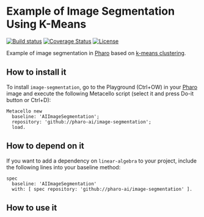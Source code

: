 # Example of Image Segmentation Using K-Means

[![Build status](https://github.com/pharo-ai/image-segmentation/workflows/CI/badge.svg)](https://github.com/pharo-ai/image-segmentation/actions/workflows/test.yml)
[![Coverage Status](https://coveralls.io/repos/github/pharo-ai/image-segmentation/badge.svg?branch=master)](https://coveralls.io/github/pharo-ai/image-segmentation?branch=master)
[![License](https://img.shields.io/badge/license-MIT-blue.svg)](https://raw.githubusercontent.com/pharo-ai/image-segmentation/master/LICENSE)

Example of image segmentation in [Pharo](https://pharo.org) based on [k-means clustering](https://github.com/pharo-ai/k-means).

## How to install it

To install `image-segmentation`, go to the Playground (Ctrl+OW) in your [Pharo](https://pharo.org/) image and execute the following Metacello script (select it and press Do-it button or Ctrl+D):

```Smalltalk
Metacello new
  baseline: 'AIImageSegmentation';
  repository: 'github://pharo-ai/image-segmentation';
  load.
```

## How to depend on it

If you want to add a dependency on `linear-algebra` to your project, include the following lines into your baseline method:

```Smalltalk
spec
  baseline: 'AIImageSegmentation'
  with: [ spec repository: 'github://pharo-ai/image-segmentation' ].
```

## How to use it

```st

```
